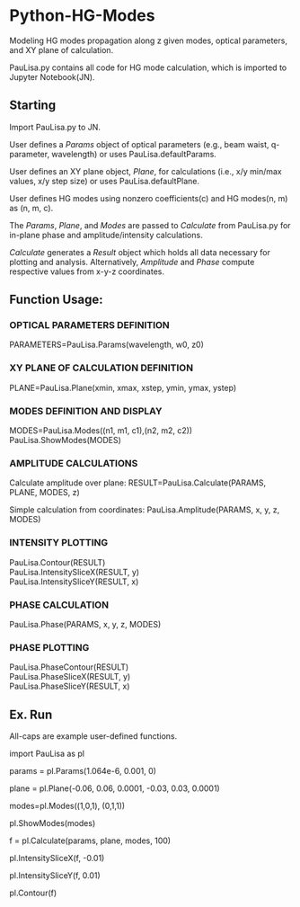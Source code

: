 # Python-HG-Modes
Modeling HG modes propagation along z given modes, optical parameters, and XY plane of calculation.

PauLisa.py contains all code for HG mode calculation, which is imported to Jupyter Notebook(JN).

## Starting
Import PauLisa.py to JN.

User defines a *Params* object of optical parameters (e.g., beam waist, q-parameter, wavelength) or uses PauLisa.defaultParams.

User defines an XY plane object, *Plane*, for calculations (i.e., x/y min/max values, x/y step size) or uses PauLisa.defaultPlane.

User defines HG modes using nonzero coefficients(c) and HG modes(n, m) as (n, m, c).

The *Params*, *Plane*, and *Modes* are passed to *Calculate* from PauLisa.py for in-plane phase and amplitude/intensity calculations. 

*Calculate* generates a *Result* object which holds all data necessary for plotting and analysis. Alternatively, *Amplitude* and *Phase* compute respective values from x-y-z coordinates.


## Function Usage:
### OPTICAL PARAMETERS DEFINITION     
 PARAMETERS=PauLisa.Params(wavelength, w0, z0)

### XY PLANE OF CALCULATION DEFINITION     
 PLANE=PauLisa.Plane(xmin, xmax, xstep, ymin, ymax, ystep) 

### MODES DEFINITION AND DISPLAY     
 MODES=PauLisa.Modes((n1, m1, c1),(n2, m2, c2))     
 PauLisa.ShowModes(MODES) 

### AMPLITUDE CALCULATIONS     
 Calculate amplitude over plane: RESULT=PauLisa.Calculate(PARAMS, PLANE, MODES, z)
 
 Simple calculation from coordinates: PauLisa.Amplitude(PARAMS, x, y, z, MODES) 

### INTENSITY PLOTTING     
 PauLisa.Contour(RESULT)     
 PauLisa.IntensitySliceX(RESULT, y)     
 PauLisa.IntensitySliceY(RESULT, x) 

### PHASE CALCULATION     
 PauLisa.Phase(PARAMS, x, y, z, MODES) 

### PHASE PLOTTING     
 PauLisa.PhaseContour(RESULT)     
 PauLisa.PhaseSliceX(RESULT, y)     
 PauLisa.PhaseSliceY(RESULT, x) 
 
## Ex. Run
All-caps are example user-defined functions.

import PauLisa as pl

params = pl.Params(1.064e-6, 0.001, 0)


plane = pl.Plane(-0.06, 0.06, 0.0001, -0.03, 0.03, 0.0001)


modes=pl.Modes((1,0,1), (0,1,1))

pl.ShowModes(modes)


f = pl.Calculate(params, plane, modes, 100)


pl.IntensitySliceX(f, -0.01)

pl.IntensitySliceY(f, 0.01)

pl.Contour(f)
